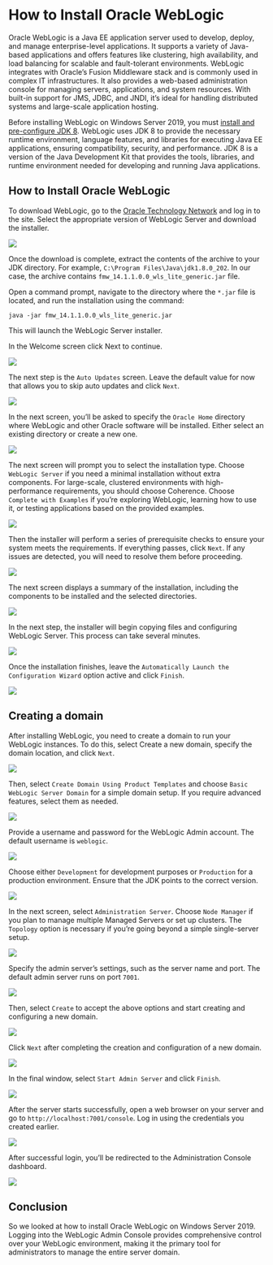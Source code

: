 # How to Install Oracle WebLogic

Oracle WebLogic is a Java EE application server used to develop, deploy, and manage enterprise-level applications. It supports a variety of Java-based applications and offers features like clustering, high availability, and load balancing for scalable and fault-tolerant environments. WebLogic integrates with Oracle’s Fusion Middleware stack and is commonly used in complex IT infrastructures. It also provides a web-based administration console for managing servers, applications, and system resources. With built-in support for JMS, JDBC, and JNDI, it’s ideal for handling distributed systems and large-scale application hosting.

Before installing WebLogic on Windows Server 2019, you must [install and pre-configure JDK 8](https://iolloi.icu/index.php/2024/09/23/how-to-install-jdk-8-on-windows-server/). WebLogic uses JDK 8 to provide the necessary runtime environment, language features, and libraries for executing Java EE applications, ensuring compatibility, security, and performance. JDK 8 is a version of the Java Development Kit that provides the tools, libraries, and runtime environment needed for developing and running Java applications.

## How to Install Oracle WebLogic

To download WebLogic, go to the [Oracle Technology Network](https://www.oracle.com/middleware/technologies/weblogic-server-downloads.html) and log in to the site. Select the appropriate version of WebLogic Server and download the installer.

![](images/download-page.png)

Once the download is complete, extract the contents of the archive to your JDK directory. For example, `C:\Program Files\Java\jdk1.8.0_202`. In our case, the archive contains `fmw_14.1.1.0.0_wls_lite_generic.jar` file.

Open a command prompt, navigate to the directory where the `*.jar` file is located, and run the installation using the command:

`java -jar fmw_14.1.1.0.0_wls_lite_generic.jar`

This will launch the WebLogic Server installer.

In the Welcome screen click Next to continue.

![](images/welcome-screen.png)

The next step is the `Auto Updates` screen. Leave the default value for now that allows you to skip auto updates and click `Next`.

![](images/auto-update-screen.png)

In the next screen, you’ll be asked to specify the `Oracle Home` directory where WebLogic and other Oracle software will be installed. Either select an existing directory or create a new one.

![](images/installation-location.png)

The next screen will prompt you to select the installation type. Choose `WebLogic Server` if you need a minimal installation without extra components. For large-scale, clustered environments with high-performance requirements, you should choose Coherence. Choose `Complete with Examples` if you’re exploring WebLogic, learning how to use it, or testing applications based on the provided examples.

![](images/installation-type.png)

Then the installer will perform a series of prerequisite checks to ensure your system meets the requirements. If everything passes, click `Next`. If any issues are detected, you will need to resolve them before proceeding.

![](images/prerequisite-checks.png)

The next screen displays a summary of the installation, including the components to be installed and the selected directories.

![](images/installation-summary.png)

In the next step, the installer will begin copying files and configuring WebLogic Server. This process can take several minutes.

![](images/installation-progress.png)

Once the installation finishes, leave the `Automatically Launch the Configuration Wizard` option active and click `Finish`.

![](images/installation-complete.png)

## Сreating a domain

After installing WebLogic, you need to create a domain to run your WebLogic instances. To do this, select Create a new domain, specify the domain location, and click `Next`.

![](images/configuration-type.png)

Then, select `Create Domain Using Product Templates` and choose `Basic WebLogic Server Domain` for a simple domain setup. If you require advanced features, select them as needed.

![](images/templates.png)

Provide a username and password for the WebLogic Admin account. The default username is `weblogic`.

![](images/admin-account.png)

Choose either `Development` for development purposes or `Production` for a production environment. Ensure that the JDK points to the correct version.

![](images/domain-mode-and-jdk.png)

In the next screen, select `Administration Server`. Choose `Node Manager` if you plan to manage multiple Managed Servers or set up clusters. The `Topology` option is necessary if you’re going beyond a simple single-server setup.

![](images/advanced-configuration.png)

Specify the admin server’s settings, such as the server name and port. The default admin server runs on port `7001`.

![](images/administration-server.png)

Then, select `Create` to accept the above options and start creating and configuring a new domain.

![](images/configuration-summary.png)

Click `Next` after completing the creation and configuration of a new domain.

![](images/configuration-progress.png)

In the final window, select `Start Admin Server` and click `Finish`.

![](images/end-of-configuration.png)

After the server starts successfully, open a web browser on your server and go to `http://localhost:7001/console`. Log in using the credentials you created earlier.

![](images/welcome-page.png)

After successful login, you’ll be redirected to the Administration Console dashboard.

![](images/dashboard.png)

## Conclusion

So we looked at how to install Oracle WebLogic on Windows Server 2019. Logging into the WebLogic Admin Console provides comprehensive control over your WebLogic environment, making it the primary tool for administrators to manage the entire server domain.
